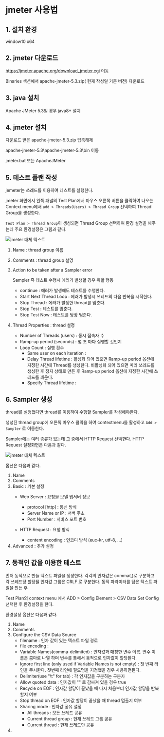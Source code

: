 # jmeter 사용법

## 1. 설치 환경
window10 x64

## 2. jmeter 다운로드
https://jmeter.apache.org/download_jmeter.cgi 이동

Binaries 섹션에서 apache-jmeter-5.3.zip( 현재 작성일 기준 버전) 다운로드

## 3. java 설치
Apache JMeter 5.3일 경우 java8+ 설치


## 4. jmeter 설치 
다운로드 받은 apache-jmeter-5.3.zip 압축해제

apache-jmeter-5.3\apache-jmeter-5.3\bin 이동

jmeter.bat 또는 ApacheJMeter

## 5. 테스트 플랜 작성
jemeter는 쓰레드를 이용하여 테스트를 실행한다. 

jmeter 화면에서 왼쪽 패널의 Test Plan에서
마우스 오른쪽 버튼을 클릭하여 나오는 Context menu에서 
`add > Threads(Users) > Thread Group` 선택하여 Thread Group을 생성한다. 

`Test Plan > Thread Group`이 생성되면 
Thread Group 선택하여 환경 설정을 해주는데 
주요 환경설정은 그림과 같다.

![jmeter 대체 텍스트](../../../assets/images/develop/apach-jmeter-0.PNG)

1. Name : thread group 이름 
2. Comments : thread group 설명
3. Action to be taken after a Sampler error 
    
    Sampler 즉 테스트 수행시 에러가 발생할 경우 취할 행동
    - continue : 에러가 발생해도 테스트를 수행한다.
    - Start Next Thread Loop : 에러가 발생시 쓰레드의 다음 반복을 시작한다.
    - Stop Thread : 에러가 발생한 thread를 멈춘다. 
    - Stop Test : 테스트를 멈춘다. 
    - Stop Test Now : 테스트를 당장 멈춘다.
4. Thread Properties : thread 설정
   - Number of Threads (users) : 동시 접속자 수
   - Ramp-up period (seconds) : 몇 초 마다 실행할 것인지
   - Loop Count : 실행 횟수
     - Same user on each iteration : 
     - Delay Thread lifetime : 활성화 되어 있으면 Ramp-up period 옵션에 지정한 시간에 Thread를 생성한다. 비활성화 되어 있으면 미리 쓰레드를 생성한 후 정지 상태로 만든 후 Ramp-up period 옵션에 지정한 시간에 쓰레드를 깨운다. 
     - Specify Thread lifetime :

## 6. Sampler 생성
thread를 설정했다면 thread를 이용하여 수행할 Sampler를 작성해야한다. 

생성된 thread group에 오른쪽 마우스 클릭을 하여 contextmenu를 활성하고 
`Add > Sampler` 로 이동한다. 

Sampler에는 여러 종류가 있는데 그 중에서 HTTP Request 선택한다. 
HTTP Request 설정화면은 다음과 같다. 

![jmeter 대체 텍스트](../../../assets/images/develop/apach-jmeter-1.PNG)

옵션은 다음과 같다. 

1. Name
2. Comments
3. Basic : 기본 설정
   - Web Server : 요청을 보낼 웹서버 정보 
     - protocol [http] : 통신 방식
     - Server Name or IP : 서버 주소 
     - Port Number : 서비스 포트 번호
  
   - HTTP Request : 요청 방식
     - content encoding : 인코디 방식 (euc-kr, utf-8, ...)
4. Advanced : 추가 설정 


## 7. 동적인 값을 이용한 테스트
먼저 동적으로 만들 텍스트 파일을 생성한다. 
각각의 인자값은 comma(,)로 구분하고 
각 쓰레드당 할당될 인자값 그룹은 CRLF 로 구분한다. 
동적 파라미터를 담은 텍스트 파일을 만든 후 

Test Plan의 context menu 에서 ADD > Config Element > CSV Data Set Config 선택한 후 환경설정을 한다. 

환경설정 옵션은 다음과 같다. 
1. Name
2. Comments
3. Configure the CSV Data Source
   - filename : 인자 값이 있는 텍스트 파일 경로
   - file encoding : 
   - Variable Names(comma-delimited) : 인자값과 매칭한 변수 이름. 변수 이름은 콤마로 나열 하며 변수를 통해서 동적으로 인자값이 할당된다.
   - Ignore first line (only used if Variable Names is not empty) : 첫 번째 라인을 무시한다. 첫번째 라인에 필드명을 지정했을 경우 사용하면된다. 
   - Delimiter(use "\t" for tab) : 각 인자값을 구분하는 구분자 
   - Allow quoted data : 인자값이 "" 로 감싸져 있을 경우 true
   - Recycle on EOF : 인자값 할당이 끝났을 때 다시 처음부터 인자값 할당을 반복할지 여부
   - Stop thread on EOF : 인자값 할당이 끝났을 때 thread 멈출지 여부 
   - Sharing mode : 인자값 공유 설정
     - All threads : 모든 쓰레드 공유
     - Current thread group : 현재 쓰레드 그룹 공유
     - Current thread : 현재 쓰레드만 공유
4. 























